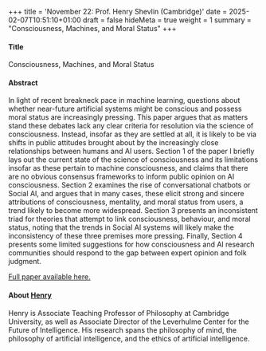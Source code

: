 +++
title = 'November 22: Prof. Henry Shevlin (Cambridge)'
date = 2025-02-07T10:51:10+01:00
draft = false
hideMeta = true
weight = 1
summary = "Consciousness, Machines, and Moral Status"
+++
 
#### Title
Consciousness, Machines, and Moral Status 

#### Abstract

 
In light of recent breakneck pace in machine learning, questions about whether near-future artificial systems might be conscious and possess moral status are increasingly pressing. This paper argues that as matters stand these debates lack any clear criteria for resolution via the science of consciousness. Instead, insofar as they are settled at all, it is likely to be via shifts in public attitudes brought about by the increasingly close relationships between humans and AI users. Section 1 of the paper I briefly lays out the current state of the science of consciousness and its limitations insofar as these pertain to machine consciousness, and claims that there are no obvious consensus frameworks to inform public opinion on AI consciousness. Section 2 examines the rise of conversational chatbots or Social AI, and argues that in many cases, these elicit strong and sincere attributions of consciousness, mentality, and moral status from users, a trend likely to become more widespread. Section 3 presents an inconsistent triad for theories that attempt to link consciousness, behaviour, and moral status, noting that the trends in Social AI systems will likely make the inconsistency of these three premises more pressing. Finally, Section 4 presents some limited suggestions for how consciousness and AI research communities should respond to the gap between expert opinion and folk judgment.

[Full paper available here.](https://philarchive.org/rec/SHECMA-6) 

#### About [Henry](https://henryshevlin.com)
Henry is Associate Teaching Professor of Philosophy at Cambridge University, as well as Associate Director of the Leverhulme Center for the Future of Intelligence. His research spans the philosophy of mind, the philosophy of artificial intelligence, and the ethics of artificial intelligence.  